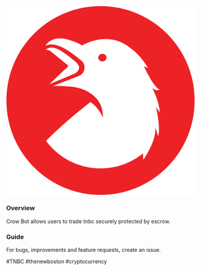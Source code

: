 ![tnbcrow logo](assets/logo.png)

### Overview
Crow Bot allows users to trade tnbc securely protected by escrow.

### Guide
For bugs, improvements and feature requests, create an issue.

#TNBC #thenewboston #cryptocurrency
